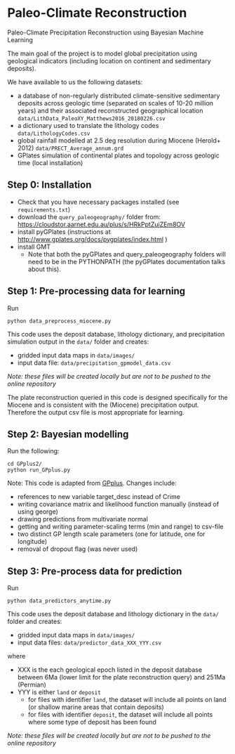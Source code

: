 # Paleo-Climate Reconstruction
Paleo-Climate Precipitation Reconstruction using Bayesian Machine Learning

The main goal of the project is to model global precipitation using geological indicators (including location on continent and sedimentary deposits).

We have available to us the following datasets:
- a database of non-regularly distributed climate-sensitive sedimentary deposits across geologic time (separated on scales of 10-20 million years) and their associated reconstructed geographical location `data/LithData_PaleoXY_Matthews2016_20180226.csv`
- a dictionary used to translate the lithology codes `data/LithologyCodes.csv`
- global rainfall modelled at 2.5 deg resolution during Miocene (Herold+ 2012) `data/PRECT_Average_annum.grd`
- GPlates simulation of continental plates and topology across geologic time (local installation)



## Step 0: Installation
* Check that you have necessary packages installed (see `requirements.txt`)
* download the `query_paleogeography/` folder from: https://cloudstor.aarnet.edu.au/plus/s/HRkPptZuiZEm8OV 
* install pyGPlates (instructions at http://www.gplates.org/docs/pygplates/index.html )
* install GMT
  * Note that both the pyGPlates and query_paleogeography folders will need to be in the PYTHONPATH (the pyGPlates documentation talks about this).

## Step 1: Pre-processing data for learning
Run
```
python data_preprocess_miocene.py
```
This code uses the deposit database, lithology dictionary, and precipitation simulation output in the `data/` folder and creates:
* gridded input data maps in `data/images/`
* input data file: `data/precipitation_gpmodel_data.csv`

_Note: these files will be created locally but are not to be pushed to the online repository_

The plate reconstruction queried in this code is designed specifically for the Miocene and is consistent with the (Miocene) precipitation output. Therefore the output csv file is most appropriate for learning.


## Step 2: Bayesian modelling
Run the following:
```
cd GPplus2/
python run_GPplus.py
```
Note: This code is adapted from [GPplus](https://github.com/sebhaan/GPplus). Changes include:
* references to new variable target_desc instead of Crime
* writing covariance matrix and likelihood function manually (instead of using george)
* drawing predictions from multivariate normal
* getting and writing parameter-scaling terms (min and range) to csv-file
* two distinct GP length scale parameters (one for latitude, one for longitude)
* removal of dropout flag (was never used)


## Step 3: Pre-process data for prediction
Run
```
python data_predictors_anytime.py
```
This code uses the deposit database and lithology dictionary in the `data/` folder and creates:
* gridded input data maps in `data/images/`
* input data files: `data/predictor_data_XXX_YYY.csv`

where 

* XXX is the each geological epoch listed in the deposit database between 6Ma (lower limit for the plate reconstruction query) and 251Ma (Permian)
* YYY is either `land` or `deposit`
  * for files with identifier `land`, the dataset will include all points on land (or shallow marine areas that contain deposits)
  * for files with identifier `deposit`, the dataset will include all points where some type of deposit has been found

_Note: these files will be created locally but are not to be pushed to the online repository_


 